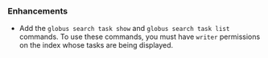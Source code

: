 <!--
A new scriv changelog fragment.

Uncomment the section or sections which match your change. Use "Other" for all
changes which do not match a different section.

Fill in one or more bullet points with details of your change.

Make sure you add the new file in `changelog.d/` to your pull request!
-->
### Enhancements

* Add the `globus search task show` and `globus search task list` commands. To
  use these commands, you must have `writer` permissions on the index whose
  tasks are being displayed.
